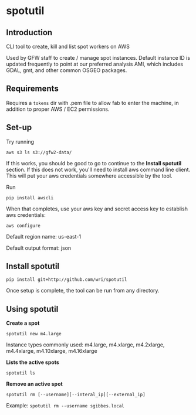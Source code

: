 # spotutil

## Introduction
CLI tool to create, kill and list spot workers on AWS

Used by GFW staff to create / manage spot instances. Default instance ID is updated frequently to point at our preferred analysis AMI, which includes GDAL, gmt, and other common OSGEO packages.

## Requirements
Requires a `tokens` dir with .pem file to allow fab to enter the machine, in addition to proper AWS / EC2 permissions.


## Set-up
Try running

`aws s3 ls s3://gfw2-data/`

If this works, you should be good to go to continue to the **Install spotutil** section. If this does not work, you'll need to install aws command line client. This will put your aws credentials somewhere accessible by the tool.

Run

`pip install awscli`

When that completes, use your aws key and secret access key to establish aws credentials:

`aws configure`

Default region name: us-east-1

Default output format: json

## Install spotutil

`pip install git+http://github.com/wri/spotutil`

Once setup is complete, the tool can be run from any directory.

## Using spotutil

**Create a spot** 

`spotutil new m4.large`

Instance types commonly used: m4.large, m4.xlarge, m4.2xlarge, m4.4xlarge, m4.10xlarge, m4.16xlarge


**Lists the active spots** 

`spotutil ls`

**Remove an active spot**

`spotutil rm [--username][--interal_ip][--external_ip]`

Example: `spotutil rm --username sgibbes.local`



